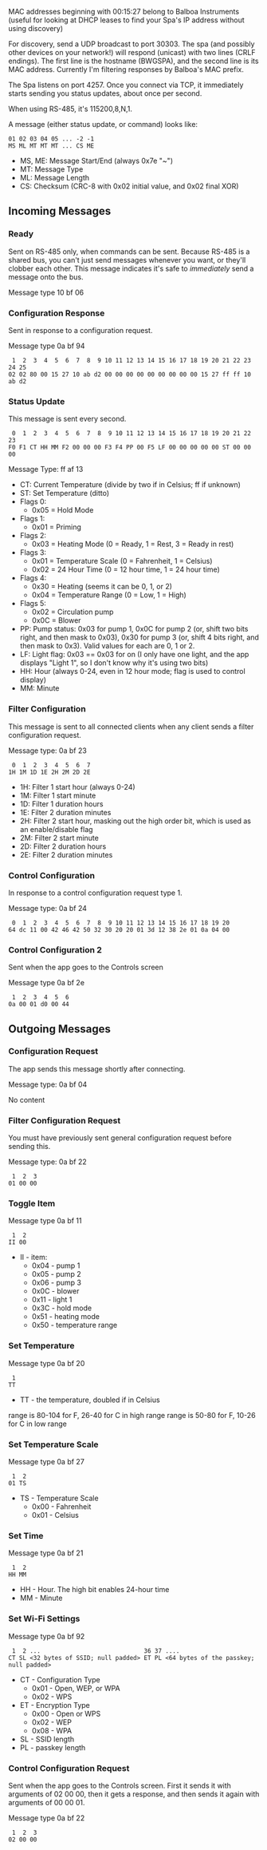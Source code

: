 MAC addresses beginning with 00:15:27 belong to Balboa Instruments (useful for looking at DHCP leases to find your Spa's IP address without using discovery)

For discovery, send a UDP broadcast to port 30303. The spa (and possibly other devices on your network!) will respond (unicast) with two lines (CRLF endings). The first line is the hostname (BWGSPA), and the second line is its MAC address. Currently I'm filtering responses by Balboa's MAC prefix.

The Spa listens on port 4257. Once you connect via TCP, it immediately starts sending you status updates, about once per second.

When using RS-485, it's 115200,8,N,1.

A message (either status update, or command) looks like:

```
01 02 03 04 05 ... -2 -1
MS ML MT MT MT ... CS ME
```

* MS, ME: Message Start/End (always 0x7e "~")
* MT: Message Type
* ML: Message Length
* CS: Checksum (CRC-8 with 0x02 initial value, and 0x02 final XOR)

## Incoming Messages

### Ready
Sent on RS-485 only, when commands can be sent. Because RS-485 is a shared bus, you can't just send messages whenever you want, or they'll clobber each other. This message indicates it's safe to _immediately_ send a message onto the bus.

Message type 10 bf 06

### Configuration Response
Sent in response to a configuration request.

Message type 0a bf 94

```
 1  2  3  4  5  6  7  8  9 10 11 12 13 14 15 16 17 18 19 20 21 22 23 24 25
02 02 80 00 15 27 10 ab d2 00 00 00 00 00 00 00 00 00 15 27 ff ff 10 ab d2
```

### Status Update
This message is sent every second.

```
 0  1  2  3  4  5  6  7  8  9 10 11 12 13 14 15 16 17 18 19 20 21 22 23
F0 F1 CT HH MM F2 00 00 00 F3 F4 PP 00 F5 LF 00 00 00 00 00 ST 00 00 00
```

Message Type: ff af 13

* CT: Current Temperature (divide by two if in Celsius; ff if unknown)
* ST: Set Temperature (ditto)
* Flags 0:
  * 0x05 = Hold Mode
* Flags 1:
  * 0x01 = Priming
* Flags 2:
  * 0x03 = Heating Mode (0 = Ready, 1 = Rest, 3 = Ready in rest)
* Flags 3:
  * 0x01 = Temperature Scale (0 = Fahrenheit, 1 = Celsius)
  * 0x02 = 24 Hour Time (0 = 12 hour time, 1 = 24 hour time)
* Flags 4:
  * 0x30 = Heating (seems it can be 0, 1, or 2)
  * 0x04 = Temperature Range (0 = Low, 1 = High)
* Flags 5:
  * 0x02 = Circulation pump
  * 0x0C = Blower
* PP: Pump status: 0x03 for pump 1, 0x0C for pump 2 (or, shift two bits right, and then mask to 0x03), 0x30 for pump 3 (or, shift 4 bits right, and then mask to 0x3). Valid values for each are 0, 1 or 2.
* LF: Light flag: 0x03 == 0x03 for on (I only have one light, and the app displays "Light 1", so I don't know why it's using two bits)
* HH: Hour (always 0-24, even in 12 hour mode; flag is used to control display)
* MM: Minute

### Filter Configuration
This message is sent to all connected clients when any client sends a filter configuration request.

Message type: 0a bf 23

```
 0  1  2  3  4  5  6  7
1H 1M 1D 1E 2H 2M 2D 2E
```

* 1H: Filter 1 start hour (always 0-24)
* 1M: Filter 1 start minute
* 1D: Filter 1 duration hours
* 1E: Filter 2 duration minutes
* 2H: Filter 2 start hour, masking out the high order bit, which is used as an enable/disable flag
* 2M: Filter 2 start minute
* 2D: Filter 2 duration hours
* 2E: Filter 2 duration minutes

### Control Configuration
In response to a control configuration request type 1.

Message type: 0a bf 24

```
 0  1  2  3  4  5  6  7  8  9 10 11 12 13 14 15 16 17 18 19 20
64 dc 11 00 42 46 42 50 32 30 20 20 01 3d 12 38 2e 01 0a 04 00
```

### Control Configuration 2
Sent when the app goes to the Controls screen

Message type 0a bf 2e

```
 1  2  3  4  5  6
0a 00 01 d0 00 44
```


## Outgoing Messages

### Configuration Request
The app sends this message shortly after connecting.

Message type: 0a bf 04

No content

### Filter Configuration Request
You must have previously sent general configuration request before sending this.

Message type: 0a bf 22

```
 1  2  3
01 00 00
```

### Toggle Item

Message type 0a bf 11

```
 1  2
II 00
```

 * II - item:
   * 0x04 - pump 1
   * 0x05 - pump 2
   * 0x06 - pump 3
   * 0x0C - blower
   * 0x11 - light 1
   * 0x3C - hold mode
   * 0x51 - heating mode
   * 0x50 - temperature range
  
### Set Temperature

Message type 0a bf 20

```
 1
TT
```

 * TT - the temperature, doubled if in Celsius

range is 80-104 for F, 26-40 for C in high range
range is 50-80 for F, 10-26 for C in low range

### Set Temperature Scale

Message type 0a bf 27

```
 1  2
01 TS
```

 * TS - Temperature Scale
   * 0x00 - Fahrenheit
   * 0x01 - Celsius

### Set Time

Message type 0a bf 21

```
 1  2
HH MM
```

 * HH - Hour. The high bit enables 24-hour time
 * MM - Minute

### Set Wi-Fi Settings

Message type 0a bf 92

```
 1  2 ...                             36 37 ....
CT SL <32 bytes of SSID; null padded> ET PL <64 bytes of the passkey; null padded>
```

 * CT - Configuration Type
   * 0x01 - Open, WEP, or WPA
   * 0x02 - WPS
 * ET - Encryption Type
   * 0x00 - Open or WPS
   * 0x02 - WEP
   * 0x08 - WPA
 * SL - SSID length
 * PL - passkey length

### Control Configuration Request
Sent when the app goes to the Controls screen. First it sends it with arguments
of 02 00 00, then it gets a response, and then sends it again with arguments of
00 00 01.

Message type 0a bf 22

```
 1  2  3
02 00 00
```
